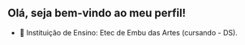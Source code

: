 ## Olá, seja bem-vindo ao meu perfil!

- 📖 Instituição de Ensino: Etec de Embu das Artes (cursando - DS).

